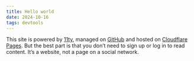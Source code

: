 ```yaml
---
title: Hello world
date: 2024-10-16
tags: devtools
---
```


This site is powered by [11ty](https://www.11ty.dev), managed on [GitHub](https://github.com/romaindillet/personal-site) and hosted on [Cloudflare Pages](https://pages.cloudflare.com). But the best part is that you don’t need to sign up or log in to read content. It’s a website, not a page on a social network.